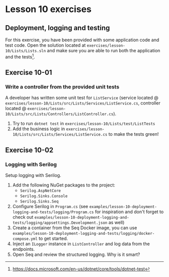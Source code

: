 # Lesson 10 exercises
## Deployment, logging and testing
For this exercise, you have been provided with some application code and test code. Open the solution located at `exercises/lesson-10/Lists/Lists.sln` and make sure you are able to run both the application and the tests[^1].

## Exercise 10-01 
### Write a controller from the provided unit tests
A developer has written some unit test for `ListService` (service located @ `exercises/lesson-10/Lists/src/Lists/Services/ListService.cs`, controller located @ `exercises/lesson-10/Lists/src/Lists/Controllers/ListController.cs`).

1. Try to run `dotnet test` in `exercises/lesson-10/Lists/test/ListTests`
2. Add the business logic in `exercises/lesson-10/Lists/src/Lists/Services/ListService.cs` to make the tests green!

## Exercise 10-02
### Logging with Serilog
Setup logging with Serilog.

1. Add the following NuGet packages to the project:
    - `Serilog.AspNetCore`
    - `Serilog.Sinks.Console`
    - `Serilog.Sinks.Seq`
2. Configure Serilog in `Program.cs` (see `examples/lesson-10-deployment-logging-and-tests/logging/Program.cs` for inspiration and don't forget to check out `examples/lesson-10-deployment-logging-and-tests/logging/appsettings.Development.json` as well)
3. Create a container from the Seq Docker image, you can use `examples/lesson-10-deployment-logging-and-tests/logging/docker-compose.yml` to get started.
4. Inject an `ILogger` instance in `ListController` and log data from the endpoints.
5. Open Seq and review the structured logging. Why is it smart?

[^1]: https://docs.microsoft.com/en-us/dotnet/core/tools/dotnet-test